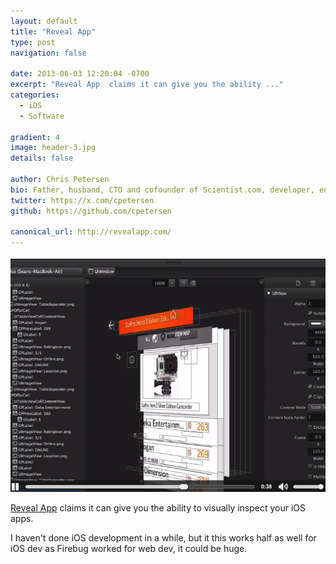 ```yaml
---
layout: default
title: "Reveal App"
type: post
navigation: false

date: 2013-06-03 12:20:04 -0700
excerpt: "Reveal App  claims it can give you the ability ..."
categories:
  - iOS
  - Software

gradient: 4
image: header-3.jpg
details: false

author: Chris Petersen
bio: Father, husband, CTO and cofounder of Scientist.com, developer, entrepreneur and technologist.
twitter: https://x.com/cpetersen
github: https://github.com/cpetersen

canonical_url: http://revealapp.com/
---
```



  ![ca37136cd0e77a4ecd6d08a38a0bda41.png](/assets/import/ca37136cd0e77a4ecd6d08a38a0bda41.png)

  [Reveal App](http://revealapp.com/)  claims it can give you the ability to visually inspect your iOS apps.

I haven't done iOS development in a while, but it this works half as well for iOS dev as Firebug worked for web dev, it could be huge.

